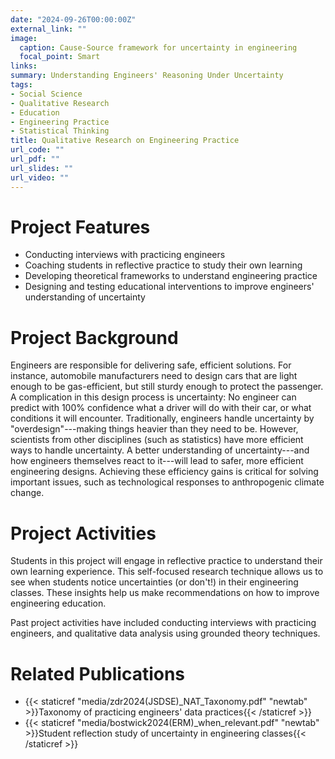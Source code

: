 ```yaml
---
date: "2024-09-26T00:00:00Z"
external_link: ""
image:
  caption: Cause-Source framework for uncertainty in engineering
  focal_point: Smart
links:
summary: Understanding Engineers' Reasoning Under Uncertainty
tags:
- Social Science
- Qualitative Research
- Education
- Engineering Practice
- Statistical Thinking
title: Qualitative Research on Engineering Practice
url_code: ""
url_pdf: ""
url_slides: ""
url_video: ""
---
```


# Project Features

- Conducting interviews with practicing engineers
- Coaching students in reflective practice to study their own learning
- Developing theoretical frameworks to understand engineering practice
- Designing and testing educational interventions to improve engineers' understanding of uncertainty

# Project Background

Engineers are responsible for delivering safe, efficient solutions. For instance, automobile manufacturers need to design cars that are light enough to be gas-efficient, but still sturdy enough to protect the passenger. A complication in this design process is uncertainty: No engineer can predict with 100% confidence what a driver will do with their car, or what conditions it will encounter. Traditionally, engineers handle uncertainty by "overdesign"---making things heavier than they need to be. However, scientists from other disciplines (such as statistics) have more efficient ways to handle uncertainty. A better understanding of uncertainty---and how engineers themselves react to it---will lead to safer, more efficient engineering designs. Achieving these efficiency gains is critical for solving important issues, such as technological responses to anthropogenic climate change.

# Project Activities

Students in this project will engage in reflective practice to understand their own learning experience. This self-focused research technique allows us to see when students notice uncertainties (or don't!) in their engineering classes. These insights help us make recommendations on how to improve engineering education.

Past project activities have included conducting interviews with practicing engineers, and qualitative data analysis using grounded theory techniques.

# Related Publications

- {{< staticref "media/zdr2024(JSDSE)_NAT_Taxonomy.pdf" "newtab" >}}Taxonomy of practicing engineers' data practices{{< /staticref >}}
- {{< staticref "media/bostwick2024(ERM)_when_relevant.pdf" "newtab" >}}Student reflection study of uncertainty in engineering classes{{< /staticref >}}
